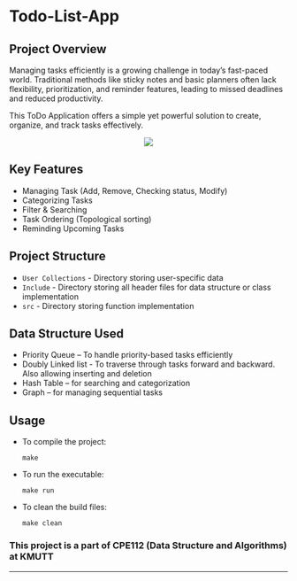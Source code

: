 # Todo-List-App
## **Project Overview**
Managing tasks efficiently is a growing challenge in today’s fast-paced world. Traditional methods like sticky notes and basic planners often lack flexibility, prioritization, and reminder features, leading to missed deadlines and reduced productivity.

This ToDo Application offers a simple yet powerful solution to create, organize, and track tasks effectively.

<p align="center"><img src="https://github.com/user-attachments/assets/125a83dc-8691-42a9-8627-c1b7a153bb8c"></p>


## **Key Features**
- Managing Task (Add, Remove, Checking status, Modify)
- Categorizing Tasks
- Filter & Searching
- Task Ordering (Topological sorting)
- Reminding Upcoming Tasks

## **Project Structure**
- ```User Collections``` - Directory storing user-specific data
- ```Include``` - Directory storing all header files for data structure or class implementation
- ```src``` - Directory storing function implementation

## **Data Structure Used**
- Priority Queue – To handle priority-based tasks efficiently
- Doubly Linked list - To traverse through tasks forward and backward. Also allowing inserting and deletion
- Hash Table – for searching and categorization
- Graph – for managing sequential tasks


## **Usage**

- To compile the project:
  ```
  make
  ```
- To run the executable:
  ```
  make run
  ```
- To clean the build files:
  ```
  make clean
  ```
  
### **This project is a part of CPE112 (Data Structure and Algorithms) at KMUTT**
---

